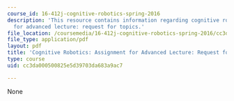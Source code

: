 ```yaml
---
course_id: 16-412j-cognitive-robotics-spring-2016
description: 'This resource contains information regarding cognitive robotics: Assignment
  for advanced lecture: request for topics.'
file_location: /coursemedia/16-412j-cognitive-robotics-spring-2016/cc3da000500825e5d39703da683a9ac7_MIT16_412JS16_Assignment3.pdf
file_type: application/pdf
layout: pdf
title: 'Cognitive Robotics: Assignment for Advanced Lecture: Request for Topics'
type: course
uid: cc3da000500825e5d39703da683a9ac7

---
```

None